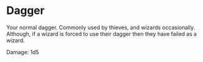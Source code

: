 ﻿# Dagger

Your normal dagger. Commonly used by thieves, and wizards occasionally.
Although, if a wizard is forced to use their dagger then they have failed as a wizard.

Damage: 1d5